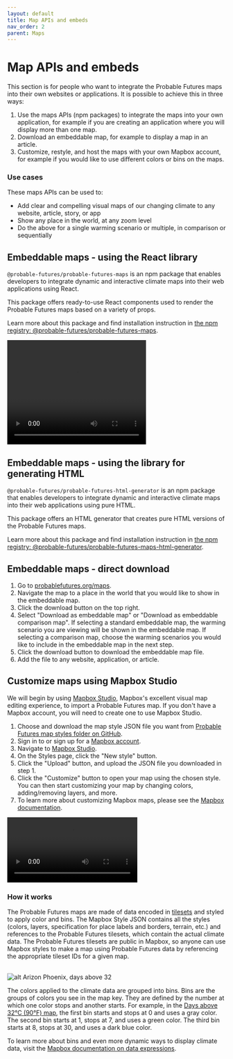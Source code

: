 ```yaml
---
layout: default
title: Map APIs and embeds
nav_order: 2
parent: Maps
---
```


# Map APIs and embeds

This section is for people who want to integrate the Probable Futures maps into their own websites or applications. It is possible to achieve this in three ways:

1. Use the maps APIs (npm packages) to integrate the maps into your own application, for example if you are creating an application where you will display more than one map. 
2. Download an embeddable map, for example to display a map in an article.
3. Customize, restyle, and host the maps with your own Mapbox account, for example if you would like to use different colors or bins on the maps.

### Use cases

These maps APIs can be used to:

- Add clear and compelling visual maps of our changing climate to any website, article, story, or app
- Show any place in the world, at any zoom level
- Do the above for a single warming scenario or multiple, in comparison or sequentially

## Embeddable maps - using the React library

`@probable-futures/probable-futures-maps` is an npm package that enables developers to integrate dynamic and interactive climate maps into their web applications using React.

This package offers ready-to-use React components used to render the Probable Futures maps based on a variety of props.

Learn more about this package and find installation instruction in [the npm registry: @probable-futures/probable-futures-maps](https://www.npmjs.com/package/@probable-futures/probable-futures-maps).

<video class="video-embed" width="320" height="240" controls>
  <source src="/assets/videos/docs-demo-part2.mp4" type="video/mp4">
Your browser does not support the video tag.
</video>

## Embeddable maps - using the library for generating HTML

`@probable-futures/probable-futures-html-generator` is an npm package that enables developers to integrate dynamic and interactive climate maps into their web applications using pure HTML.

This package offers an HTML generator that creates pure HTML versions of the Probable Futures maps. 

Learn more about this package and find installation instruction in [the npm registry: @probable-futures/probable-futures-maps-html-generator](https://www.npmjs.com/package/@probable-futures/probable-futures-maps-html-generator).

## Embeddable maps - direct download

1. Go to [probablefutures.org/maps](https://probablefutures.org/maps).
2. Navigate the map to a place in the world that you would like to show in the embeddable map.
3. Click the download button on the top right.
4. Select "Download as embeddable map" or "Download as embeddable comparison map". If selecting a standard embeddable map, the warming scenario you are viewing will be shown in the embeddable map. If selecting a comparison map, choose the warming scenarios you would like to include in the embeddable map in the next step.
5. Click the download button to download the embeddable map file.
6. Add the file to any website, application, or article.

## Customize maps using Mapbox Studio

We will begin by using [Mapbox Studio](https://studio.mapbox.com), Mapbox's excellent visual map editing experience, to import a Probable Futures map. If you don't have a Mapbox account, you will need to create one to use Mapbox Studio.

1. Choose and download the map style JSON file you want from [Probable Futures map styles folder on GitHub](https://github.com/Probable-Futures/docs/tree/main/mapStyles/v3-styles).
2. Sign in to or sign up for a [Mapbox account](https://account.mapbox.com/auth/signin/).
3. Navigate to [Mapbox Studio](https://studio.mapbox.com/).
4. On the Styles page, click the "New style" button.
5. Click the "Upload" button, and upload the JSON file you downloaded in step 1.
6. Click the "Customize" button to open your map using the chosen style. You can then start customizing your map by changing colors, adding/removing layers, and more.
7. To learn more about customizing Mapbox maps, please see the [Mapbox documentation](https://docs.mapbox.com/).

<video class="video-embed" controls>
  <source src="/assets/videos/docs-demo-part1.mp4" type="video/mp4">
Your browser does not support the video tag.
</video>

### How it works

The Probable Futures maps are made of data encoded in [tilesets](/tilesets.md) and styled to apply color and bins. The Mapbox Style JSON contains all the styles (colors, layers, specification for place labels and borders, terrain, etc.) and references to the Probable Futures tilesets, which contain the actual climate data. The Probable Futures tilesets are public in Mapbox, so anyone can use Mapbox styles to make a map using Probable Futures data by referencing the appropriate tileset IDs for a given map. 

\
![alt Arizon Phoenix, days above 32](../assets/annotated-map-image.png "Customize Map Style")

The colors applied to the climate data are grouped into bins. Bins are the groups of colors you see in the map key. They are defined by the number at which one color stops and another starts. For example, in the [Days above 32°C (90°F) map](https://probablefutures.org/maps/?selected_map=days_above_32c), the first bin starts and stops at 0 and uses a gray color. The second bin starts at 1, stops at 7, and uses a green color. The third bin starts at 8, stops at 30, and uses a dark blue color.

To learn more about bins and even more dynamic ways to display climate data, visit the [Mapbox documentation on data expressions](https://docs.mapbox.com/style-spec/reference/expressions/).
